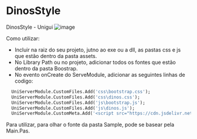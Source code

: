 # DinosStyle
DinosStyle - Unigui
![image](https://github.com/user-attachments/assets/739cf197-ed53-4b1c-a7f9-c9cfedab8867)


Como utilizar: 
  - Incluir na raiz do seu projeto, jutno ao exe ou a dll, as pastas css e js que estão dentro da pasta assets.
  - No Library Path ou no projeto, adicionar todos os fontes que estão dentro da pasta Boostrap.
  - No evento onCreate do ServeModule, adicionar as seguintes linhas de codigo:

```pascal
  UniServerModule.CustomFiles.Add('css\bootstrap.css');
  UniServerModule.CustomFiles.Add('css\dinos.css');
  UniServerModule.CustomFiles.Add('js\bootstrap.js');
  UniServerModule.CustomFiles.Add('js\dinos.js');
  UniServerModule.CustomMeta.Add('<script src="https://cdn.jsdelivr.net/npm/sweetalert2@11"></script>');
```

Para utilizar, para olhar o fonte da pasta Sample, pode se basear pela Main.Pas.
